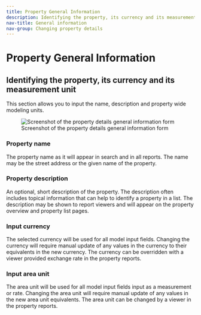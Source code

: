 ```yaml
---
title: Property General Information
description: Identifying the property, its currency and its measurement unit.
nav-title: General information
nav-group: Changing property details
---
```


# Property General Information

## Identifying the property, its currency and its measurement unit

This section allows you to input the name, description and property wide
modeling units.

<figure>
  <div class="flex place-items-center justify-center p-6 bg-gray-100 rounded-md border border-gray-200">
    <img src="/img/docs/property-details-general-information.png" alt="Screenshot of the property details general information form">
  </div>
  <figcaption>Screenshot of the property details general information form</figcaption>
</figure>


### Property name

The property name as it will appear in search and in all reports.
The name may be the street address or the given name of the property.


### Property description

An optional, short description of the property. The description often includes
topical information that can help to identify a property in a list. The
description may be shown to report viewers and will appear on the property
overview and property list pages.


### Input currency

The selected currency will be used for all model input fields. Changing the
currency will require manual update of any values in the currency to their
equivalents in the new currency. The currency can be overridden with a viewer
provided exchange rate in the property reports.


### Input area unit

The area unit will be used for all model input fields input as a measurement or
rate. Changing the area unit will require manual update of any values in the new
area unit equivalents. The area unit can be changed by a viewer in the property
reports.
